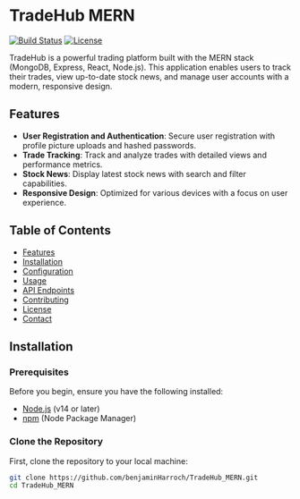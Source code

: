 # TradeHub MERN

[![Build Status](https://img.shields.io/github/workflow/status/benjaminHarroch/TradeHub_MERN/Build)](https://github.com/benjaminHarroch/TradeHub_MERN/actions)
[![License](https://img.shields.io/github/license/benjaminHarroch/TradeHub_MERN)](LICENSE)

TradeHub is a powerful trading platform built with the MERN stack (MongoDB, Express, React, Node.js). This application enables users to track their trades, view up-to-date stock news, and manage user accounts with a modern, responsive design.

## Features

- **User Registration and Authentication**: Secure user registration with profile picture uploads and hashed passwords.
- **Trade Tracking**: Track and analyze trades with detailed views and performance metrics.
- **Stock News**: Display latest stock news with search and filter capabilities.
- **Responsive Design**: Optimized for various devices with a focus on user experience.

## Table of Contents

- [Features](#features)
- [Installation](#installation)
- [Configuration](#configuration)
- [Usage](#usage)
- [API Endpoints](#api-endpoints)
- [Contributing](#contributing)
- [License](#license)
- [Contact](#contact)

## Installation

### Prerequisites

Before you begin, ensure you have the following installed:

- [Node.js](https://nodejs.org) (v14 or later)
- [npm](https://www.npmjs.com) (Node Package Manager)

### Clone the Repository

First, clone the repository to your local machine:

```bash
git clone https://github.com/benjaminHarroch/TradeHub_MERN.git
cd TradeHub_MERN


